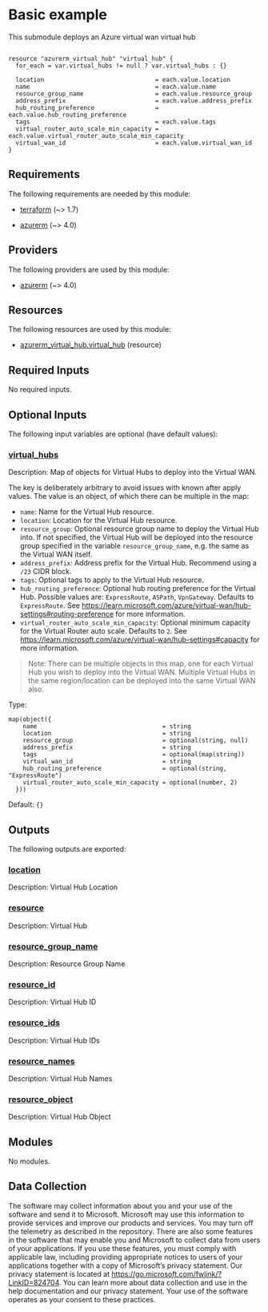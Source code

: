 <!-- BEGIN_TF_DOCS -->
# Basic example

This submodule deploys an Azure virtual wan virtual hub

```hcl

resource "azurerm_virtual_hub" "virtual_hub" {
  for_each = var.virtual_hubs != null ? var.virtual_hubs : {}

  location                               = each.value.location
  name                                   = each.value.name
  resource_group_name                    = each.value.resource_group
  address_prefix                         = each.value.address_prefix
  hub_routing_preference                 = each.value.hub_routing_preference
  tags                                   = each.value.tags
  virtual_router_auto_scale_min_capacity = each.value.virtual_router_auto_scale_min_capacity
  virtual_wan_id                         = each.value.virtual_wan_id
}
```

<!-- markdownlint-disable MD033 -->
## Requirements

The following requirements are needed by this module:

- <a name="requirement_terraform"></a> [terraform](#requirement\_terraform) (~> 1.7)

- <a name="requirement_azurerm"></a> [azurerm](#requirement\_azurerm) (~> 4.0)

## Providers

The following providers are used by this module:

- <a name="provider_azurerm"></a> [azurerm](#provider\_azurerm) (~> 4.0)

## Resources

The following resources are used by this module:

- [azurerm_virtual_hub.virtual_hub](https://registry.terraform.io/providers/hashicorp/azurerm/latest/docs/resources/virtual_hub) (resource)

<!-- markdownlint-disable MD013 -->
## Required Inputs

No required inputs.

## Optional Inputs

The following input variables are optional (have default values):

### <a name="input_virtual_hubs"></a> [virtual\_hubs](#input\_virtual\_hubs)

Description:   Map of objects for Virtual Hubs to deploy into the Virtual WAN.

  The key is deliberately arbitrary to avoid issues with known after apply values. The value is an object, of which there can be multiple in the map:

  - `name`: Name for the Virtual Hub resource.
  - `location`: Location for the Virtual Hub resource.
  - `resource_group`: Optional resource group name to deploy the Virtual Hub into. If not specified, the Virtual Hub will be deployed into the resource group specified in the variable `resource_group_name`, e.g. the same as the Virtual WAN itself.
  - `address_prefix`: Address prefix for the Virtual Hub. Recommend using a `/23` CIDR block.
  - `tags`: Optional tags to apply to the Virtual Hub resource.
  - `hub_routing_preference`: Optional hub routing preference for the Virtual Hub. Possible values are: `ExpressRoute`, `ASPath`, `VpnGateway`. Defaults to `ExpressRoute`. See https://learn.microsoft.com/azure/virtual-wan/hub-settings#routing-preference for more information.
  - `virtual_router_auto_scale_min_capacity`: Optional minimum capacity for the Virtual Router auto scale. Defaults to `2`. See https://learn.microsoft.com/azure/virtual-wan/hub-settings#capacity for more information.

  > Note: There can be multiple objects in this map, one for each Virtual Hub you wish to deploy into the Virtual WAN. Multiple Virtual Hubs in the same region/location can be deployed into the same Virtual WAN also.

Type:

```hcl
map(object({
    name                                   = string
    location                               = string
    resource_group                         = optional(string, null)
    address_prefix                         = string
    tags                                   = optional(map(string))
    virtual_wan_id                         = string
    hub_routing_preference                 = optional(string, "ExpressRoute")
    virtual_router_auto_scale_min_capacity = optional(number, 2)
  }))
```

Default: `{}`

## Outputs

The following outputs are exported:

### <a name="output_location"></a> [location](#output\_location)

Description: Virtual Hub Location

### <a name="output_resource"></a> [resource](#output\_resource)

Description: Virtual Hub

### <a name="output_resource_group_name"></a> [resource\_group\_name](#output\_resource\_group\_name)

Description: Resource Group Name

### <a name="output_resource_id"></a> [resource\_id](#output\_resource\_id)

Description: Virtual Hub ID

### <a name="output_resource_ids"></a> [resource\_ids](#output\_resource\_ids)

Description: Virtual Hub IDs

### <a name="output_resource_names"></a> [resource\_names](#output\_resource\_names)

Description: Virtual Hub Names

### <a name="output_resource_object"></a> [resource\_object](#output\_resource\_object)

Description: Virtual Hub Object

## Modules

No modules.

<!-- markdownlint-disable-next-line MD041 -->
## Data Collection

The software may collect information about you and your use of the software and send it to Microsoft. Microsoft may use this information to provide services and improve our products and services. You may turn off the telemetry as described in the repository. There are also some features in the software that may enable you and Microsoft to collect data from users of your applications. If you use these features, you must comply with applicable law, including providing appropriate notices to users of your applications together with a copy of Microsoft’s privacy statement. Our privacy statement is located at <https://go.microsoft.com/fwlink/?LinkID=824704>. You can learn more about data collection and use in the help documentation and our privacy statement. Your use of the software operates as your consent to these practices.
<!-- END_TF_DOCS -->
